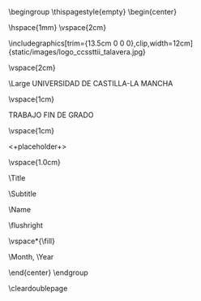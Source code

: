 
\begingroup
\thispagestyle{empty}
\begin{center}

\hspace{1mm}
\vspace{2cm}

\includegraphics[trim={13.5cm 0 0 0},clip,width=12cm]{static/images/logo_ccssttii_talavera.jpg}

\vspace{2cm}

\Large
UNIVERSIDAD DE CASTILLA-LA MANCHA

\vspace{1cm}

TRABAJO FIN DE GRADO

\vspace{1cm}

<+placeholder+>

\vspace{1.0cm}

\Title

\Subtitle

\Name

\flushright

\vspace*{\fill}

\Month, \Year


\end{center}
\endgroup

\cleardoublepage

